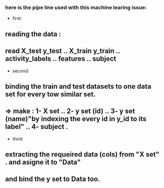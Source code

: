 ### here is the pipe line used with this machine learing issue:

+ first:

## reading the data :

## read X_test y_test .. X_train y_train .. activity_labels .. features .. subject 

+ second:

## binding the train and test datasets to one data set for every tow similar set.

## => make : 1- X set .. 2- y set (id) .. 3- y set (name)"by indexing the every id in y_id to its label" .. 4- subject .

+ third: 

## extracting  the requeired data (cols) from "X set" . and asigne it to "Data"

## and bind the y set to Data too.

